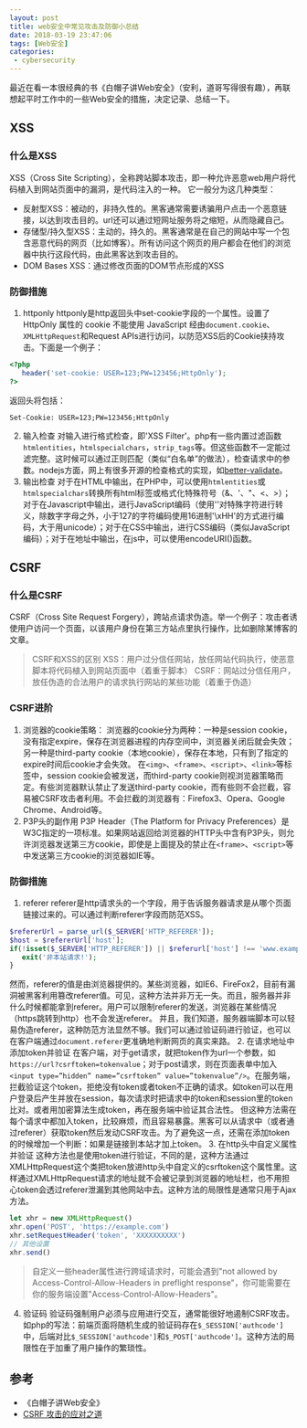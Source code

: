 ```yaml
---
layout: post
title: web安全中常见攻击及防御小总结
date: 2018-03-19 23:47:06
tags: [Web安全]
categories:
 - cybersecurity
---
```

最近在看一本很经典的书《白帽子讲Web安全》（安利，道哥写得很有趣），再联想起平时工作中的一些Web安全的措施，决定记录、总结一下。

<!-- more -->

## XSS
### 什么是XSS
XSS（Cross Site Scripting），全称跨站脚本攻击，即一种允许恶意web用户将代码植入到网站页面中的漏洞，是代码注入的一种。
它一般分为这几种类型：
 - 反射型XSS：被动的，非持久性的。黑客通常需要诱骗用户点击一个恶意链接，以达到攻击目的。url还可以通过短网址服务将之缩短，从而隐藏自己。
 - 存储型/持久型XSS：主动的，持久的。黑客通常是在自己的网站中写一个包含恶意代码的网页（比如博客）。所有访问这个网页的用户都会在他们的浏览器中执行这段代码，由此黑客达到攻击目的。
 - DOM Bases XSS：通过修改页面的DOM节点形成的XSS

### 防御措施
 1. httponly
 httponly是http返回头中set-cookie字段的一个属性。设置了 HttpOnly 属性的 cookie 不能使用 JavaScript 经由`document.cookie`、`XMLHttpRequest`和Request APIs进行访问，以防范XSS后的Cookie挟持攻击。下面是一个例子：
 ``` php
 <?php
    header('set-cookie: USER=123;PW=123456;HttpOnly');
 ?>
 ```
 返回头将包括：
 ```
 Set-Cookie: USER=123;PW=123456;HttpOnly
 ```
 2. 输入检查
 对输入进行格式检查，即'XSS Filter'。php有一些内置过滤函数`htmlentities`，`htmlspecialchars`，`strip_tags`等。但这些函数不一定能过滤完整。这时候可以通过正则匹配（类似“白名单”的做法），检查请求中的参数。nodejs方面，网上有很多开源的检查格式的实现，如[better-validate](https://www.npmjs.com/package/better-validator)。
 3. 输出检查
 对于在HTML中输出，在PHP中，可以使用`htmlentities`或`htmlspecialchars`转换所有html标签或格式化特殊符号（&、'、"、<、>）；对于在Javascript中输出，进行JavaScript编码（使用'\'对特殊字符进行转义，除数字字母之外，小于127的字符编码使用16进制'\xHH'的方式进行编码，大于用unicode）；对于在CSS中输出，进行CSS编码（类似JavaScript编码）；对于在地址中输出，在js中，可以使用encodeURI()函数。

## CSRF
### 什么是CSRF
CSRF（Cross Site Request Forgery），跨站点请求伪造。举一个例子：攻击者诱使用户访问一个页面，以该用户身份在第三方站点里执行操作，比如删除某博客的文章。
> CSRF和XSS的区别
> XSS：用户过分信任网站，放任网站代码执行，使恶意脚本将代码植入到网站页面中（着重于脚本）
> CSRF：网站过分信任用户，放任伪造的合法用户的请求执行网站的某些功能（着重于伪造）

### CSRF进阶
 1. 浏览器的cookie策略：
 浏览器的cookie分为两种：一种是session cookie，没有指定expire，保存在浏览器进程的内存空间中，浏览器关闭后就会失效；另一种是third-party cookie（本地cookie），保存在本地，只有到了指定的expire时间后cookie才会失效。
 在`<img>`、`<frame>`、`<script>`、`<link>`等标签中，session cookie会被发送，而third-party cookie则视浏览器策略而定。有些浏览器默认禁止了发送third-party cookie，而有些则不会拦截，容易被CSRF攻击者利用。不会拦截的浏览器有：Firefox3、Opera、Google Chrome、Android等。
 2. P3P头的副作用
 P3P Header（The Platform for Privacy Preferences）是W3C指定的一项标准。如果网站返回给浏览器的HTTP头中含有P3P头，则允许浏览器发送第三方cookie，即使是上面提及的禁止在`<frame>`、`<script>`等中发送第三方cookie的浏览器如IE等。

### 防御措施
 1. referer
 referer是http请求头的一个字段，用于告诉服务器请求是从哪个页面链接过来的。可以通过判断referer字段而防范XSS。
 ``` php
 $refererUrl = parse_url($_SERVER['HTTP_REFERER']);
 $host = $refererUrl['host'];
 if(!isset($_SERVER['HTTP_REFERER']) || $referurl['host'] !== 'www.example.com') {
    exit('非本站请求!');
 }
 ```
 然而，referer的值是由浏览器提供的。某些浏览器，如IE6、FireFox2，目前有漏洞被黑客利用篡改referer值。可见，这种方法并非万无一失。而且，服务器并非什么时候都能拿到referer。用户可以限制referer的发送，浏览器在某些情况（https跳转到http）也不会发送referer。
 并且，我们知道，服务器端脚本可以轻易伪造referer，这种防范方法显然不够。我们可以通过验证码进行验证，也可以在客户端通过`document.referer`更准确地判断网页的真实来路。
 2. 在请求地址中添加token并验证
 在客户端，对于get请求，就把token作为url一个参数，如`https://url?csrftoken=tokenvalue`；对于post请求，则在页面表单中加入`<input type=”hidden” name=”csrftoken” value=”tokenvalue”/>`。在服务端，拦截验证这个token，拒绝没有token或者token不正确的请求。如token可以在用户登录后产生并放在session，每次请求时把请求中的token和session里的token比对。或者用加密算法生成token，再在服务端中验证其合法性。
 但这种方法需在每个请求中都加入token，比较麻烦，而且容易暴露。黑客可以从请求中（或者通过referer）获取token然后发动CSRF攻击。为了避免这一点，还需在添加token的时候增加一个判断：如果是链接到本站才加上token。
 3. 在http头中自定义属性并验证
 这种方法也是使用token进行验证，不同的是，这种方法通过XMLHttpRequest这个类把token放进http头中自定义的csrftoken这个属性里。这样通过XMLHttpRequest请求的地址就不会被记录到浏览器的地址栏，也不用担心token会透过referer泄漏到其他网站中去。这种方法的局限性是通常只用于Ajax方法。
 ``` js
 let xhr = new XMLHttpRequest()
 xhr.open('POST', 'https://example.com')
 xhr.setRequestHeader('token', 'XXXXXXXXXX')
 // 其他设置
 xhr.send()
 ```
 > 自定义一些header属性进行跨域请求时，可能会遇到"not allowed by Access-Control-Allow-Headers in preflight response"，你可能需要在你的服务端设置"Access-Control-Allow-Headers"。
 4. 验证码
 验证码强制用户必须与应用进行交互，通常能很好地遏制CSRF攻击。如php的写法：前端页面将随机生成的验证码存在`$_SESSION['authcode']`中，后端对比`$_SESSION['authcode']`和`$_POST['authcode']`。这种方法的局限性在于加重了用户操作的繁琐性。

## 参考
 - 《白帽子讲Web安全》
 - [CSRF 攻击的应对之道](https://www.ibm.com/developerworks/cn/web/1102_niugang_csrf/)
